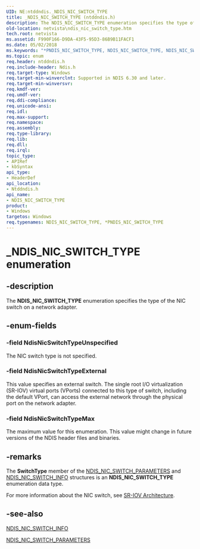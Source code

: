 ```yaml
---
UID: NE:ntddndis._NDIS_NIC_SWITCH_TYPE
title: _NDIS_NIC_SWITCH_TYPE (ntddndis.h)
description: The NDIS_NIC_SWITCH_TYPE enumeration specifies the type of the NIC switch on a network adapter.
old-location: netvista\ndis_nic_switch_type.htm
tech.root: netvista
ms.assetid: F990F166-D9DA-43F5-95D3-86B9B11FACF1
ms.date: 05/02/2018
ms.keywords: "*PNDIS_NIC_SWITCH_TYPE, NDIS_NIC_SWITCH_TYPE, NDIS_NIC_SWITCH_TYPE enumeration [Network Drivers Starting with Windows Vista], NdisNicSwitchTypeExternal, NdisNicSwitchTypeMax, NdisNicSwitchTypeUnspecified, PNDIS_NIC_SWITCH_TYPE, PNDIS_NIC_SWITCH_TYPE enumeration pointer [Network Drivers Starting with Windows Vista], _NDIS_NIC_SWITCH_TYPE, netvista.ndis_nic_switch_type, ntddndis/NDIS_NIC_SWITCH_TYPE, ntddndis/NdisNicSwitchTypeExternal, ntddndis/NdisNicSwitchTypeMax, ntddndis/NdisNicSwitchTypeUnspecified, ntddndis/PNDIS_NIC_SWITCH_TYPE"
ms.topic: enum
req.header: ntddndis.h
req.include-header: Ndis.h
req.target-type: Windows
req.target-min-winverclnt: Supported in NDIS 6.30 and later.
req.target-min-winversvr: 
req.kmdf-ver: 
req.umdf-ver: 
req.ddi-compliance: 
req.unicode-ansi: 
req.idl: 
req.max-support: 
req.namespace: 
req.assembly: 
req.type-library: 
req.lib: 
req.dll: 
req.irql: 
topic_type:
- APIRef
- kbSyntax
api_type:
- HeaderDef
api_location:
- Ntddndis.h
api_name:
- NDIS_NIC_SWITCH_TYPE
product:
- Windows
targetos: Windows
req.typenames: NDIS_NIC_SWITCH_TYPE, *PNDIS_NIC_SWITCH_TYPE
---
```


# _NDIS_NIC_SWITCH_TYPE enumeration


## -description


The <b>NDIS_NIC_SWITCH_TYPE</b> enumeration specifies the type of the NIC switch on a network adapter.




## -enum-fields




### -field NdisNicSwitchTypeUnspecified

The NIC switch type is not specified.


### -field NdisNicSwitchTypeExternal

This value specifies an external switch. The single root I/O virtualization (SR-IOV) virtual ports (VPorts) connected to this type of switch, including the default VPort, can access the external network through the physical port on the network adapter.


### -field NdisNicSwitchTypeMax

The maximum value for this enumeration. This value might change in future versions of the NDIS header files and binaries.




## -remarks



The <b>SwitchType</b> member of the <a href="https://docs.microsoft.com/windows-hardware/drivers/ddi/content/ntddndis/ns-ntddndis-_ndis_nic_switch_parameters">NDIS_NIC_SWITCH_PARAMETERS</a> and <a href="https://docs.microsoft.com/windows-hardware/drivers/ddi/content/ntddndis/ns-ntddndis-_ndis_nic_switch_info">NDIS_NIC_SWITCH_INFO</a> structures is an <b>NDIS_NIC_SWITCH_TYPE</b> enumeration data type. 



For more information about the NIC switch, see <a href="https://docs.microsoft.com/windows-hardware/drivers/network/sr-iov-architecture">SR-IOV Architecture</a>.




## -see-also




<b></b>



<a href="https://docs.microsoft.com/windows-hardware/drivers/ddi/content/ntddndis/ns-ntddndis-_ndis_nic_switch_info">NDIS_NIC_SWITCH_INFO</a>



<a href="https://docs.microsoft.com/windows-hardware/drivers/ddi/content/ntddndis/ns-ntddndis-_ndis_nic_switch_parameters">NDIS_NIC_SWITCH_PARAMETERS</a>
 

 

